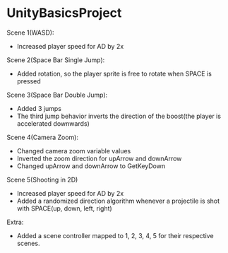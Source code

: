 # UnityBasicsProject
Scene 1(WASD):
- Increased player speed for AD by 2x

Scene 2(Space Bar Single Jump):
- Added rotation, so the player sprite is free to rotate when SPACE is pressed

Scene 3(Space Bar Double Jump):
- Added 3 jumps
- The third jump behavior inverts the direction of the boost(the player is accelerated downwards)

Scene 4(Camera Zoom):
- Changed camera zoom variable values
- Inverted the zoom direction for upArrow and downArrow
- Changed upArrow and downArrow to GetKeyDown

Scene 5(Shooting in 2D)
- Increased player speed for AD by 2x
- Added a randomized direction algorithm whenever a projectile is shot with SPACE(up, down, left, right)

Extra:
- Added a scene controller mapped to 1, 2, 3, 4, 5 for their respective scenes.
